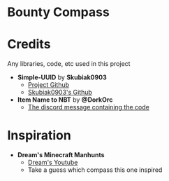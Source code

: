 # Bounty Compass

# Credits
Any libraries, code, etc used in this project
- **Simple-UUID** by **Skubiak0903**
  - [Project Github](https://github.com/Skubiak0903/Simple-UUID)
  - [Skubiak0903's Github](https://github.com/Skubiak0903)
- **Item Name to NBT** by **@DorkOrc**
  - [The discord message containing the code](https://discord.com/channels/154777837382008833/1275839527864500265/1276056392196816970)
# Inspiration
- **Dream's Minecraft Manhunts**
  - [Dream's Youtube](https://www.youtube.com/@dream/videos)
  - Take a guess which compass this one inspired